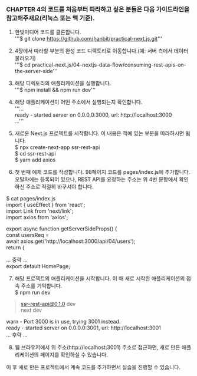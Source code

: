 ### CHAPTER 4의 코드를 처음부터 따라하고 싶은 분들은 다음 가이드라인을 참고해주새요(리눅스 또는 맥 기준).


1. 한빛미디어 코드를 클론합니다.  
'''$ git clone https://github.com/hanbit/practical-next.js.git'''  

2. 4장에서 따라할 부분의 완성 코드 디렉토리로 이동합니다.(예: 서버 측에서 데이터 불러오기)  
'''$ cd practical-next.js/04-nextjs-data-flow/consuming-rest-apis-on-the-server-side'''  

3. 해당 디렉토리의 애플리케이션을 실행합니다.  
'''$ npm install && npm run dev'''  

4. 해당 애플리케이션이 어떤 주소에서 실행되는지 확인합니다.  
'''...  
ready - started server on 0.0.0.0:3000, url: http://localhost:3000  
...'''  

5. 새로운 Next.js 프로젝트를 시작합니다. 이 내용은 책에 있는 부분을 따라하시면 됩니다.  
$ npx create-next-app ssr-rest-api  
$ cd ssr-rest-api  
$ yarn add axios  

6. 첫 번째 예제 코드를 작성합니다. 98페이지 코드를 pages/index.js에 추가합니다.  
오탈자에는 등록되어 있으나, REST API를 요청하는 주소는 위 4번 문항에서 확인하신 주소로 적절히 바꾸셔야 합니다.  

$ cat pages/index.js  
import { useEffect } from 'react';  
import Link from 'next/link';  
import axios from 'axios';  

export async function getServerSideProps() {  
  const usersReq =  
    await axios.get('http://localhost:3000/api/04/users');  
  return {  

... 중략 ...  
export default HomePage;  

7. 해당 프로젝트의 애플리케이션을 시작합니다. 이 때 새로 시작한 애플리케이션의 접속 주소를 기억합니다.  
$ npm run dev  

> ssr-rest-api@0.1.0 dev  
> next dev  

warn  - Port 3000 is in use, trying 3001 instead.  
ready - started server on 0.0.0.0:3001, url: http://localhost:3001  
... 후략 ...  

8. 웹 브라우저에서 위 주소(http://localhost:3001) 주소로 접근하면, 새로 만든 애플리케이션의 페이지를 확인하실 수 있습니다.  


이 후 새로 만든 프로젝트에서 계속 코드를 추가하면서 실습을 진행할 수 있습니다.  
